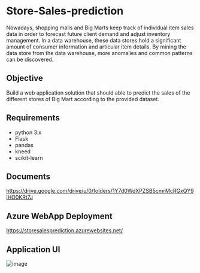 # Store-Sales-prediction
Nowadays, shopping malls and Big Marts keep track of individual item sales data in order to forecast future client demand and adjust inventory management. In a data warehouse, these data stores hold a significant amount of consumer information and articular item details. By mining the data store from the data warehouse, more anomalies and common patterns can be discovered.

## Objective
Build a web application solution that should able to predict the sales of the different stores of Big Mart according to the provided dataset.

## Requirements 
- python 3.x
- Flask
- pandas
- kneed
- scikit-learn

## Documents
https://drive.google.com/drive/u/0/folders/1Y7d0WdXPZSB5cmrMcRGxQY9lHO0KRt7J

## Azure WebApp Deployment 
https://storesalesprediction.azurewebsites.net/

## Application UI 
![image](https://github.com/sayan97/Store-Sales-prediction/assets/59334180/4b6d1047-e2f0-49af-a9a5-28a616a8c4c4)
